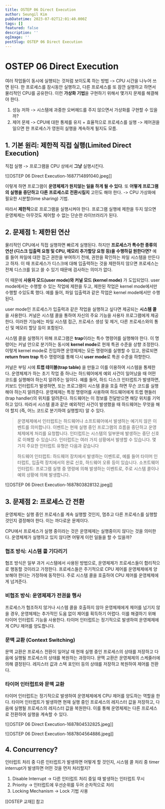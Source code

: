 ```yaml
---
title: OSTEP 06 Direct Execution
author: Seungil Kim
pubDatetime: 2023-07-02T12:01:40.000Z
tags: []
featured: false
description: ''
ogImage: ''
postSlug: OSTEP 06 Direct Execution
---
```

# OSTEP 06 Direct Execution

여러 작업들이 동시에 실행되는 것처럼 보이도록 하는 방법 -> CPU 시간을 나누어 쓰면 된다. 한 프로세스를 잠시동안 실행하고, 다른 프로세스를 또 잠깐 실행하고 하면서 물리적인 CPU를 공유한다. 
이런 **가상화 기법**을 구현하기 위해서 몇가지 문제를 해결해야 한다.

1. 성능 저하 -> 시스템에 과중한 오버헤드를 주지 않으면서 가상화를 구현할 수 있을까?
2. 제어 문제 -> CPU에 대한 통제를 유지 + 효율적으로 프로세스를 실행 -> 제어권을 일으면 한 프로세스가 영원히 실행을 계속하게 될지도 모름.

## 1. 기본 원리: 제한적 직접 실행(Limited Direct Execution)

직접 실행 -> 프로그램을 CPU 상에서 **그냥** 실행시킨다. 

![[OSTEP 06 Direct Execution-1687714891040.jpeg]]

이렇게 하면 프로그램이 **운영체제가 원치않는 일을 하게 될 수 있다**.
또 **어떻게 프로그램의 실행을 중단하고 다른 프로세스로 전환시킬지** 고민도 해야 한다. -> CPU 가상화에 필요한 시분할(time sharing) 기법.

따라서 **제한적**으로 프로그램을 실행시켜야 한다. 프로그램 실행에 제한을 두지 않으면 운영체제는 아무것도 제어할 수 없는 단순한 라이브러리가 된다.

## 2. 문제점 1: 제한된 연산

물리적인 CPU에서 직접 실행하면 빠르게 실행된다. 하지만 **프로세스가 특수한 종류의 연산 (디스크 입출력 요청 및 CPU, 메모리 추가할당 요청 등)을 수행하길 원한다면?**
예를 들어  파일에 대한 접근 권한을 부여하기 전에, 권한을 확인하는 파일 시스템을 만든다고 하자. 이 때 프로세스가 디스크에 대해 입출력하는 것을 제한하지 않으면 프로세스는 전체 디스크를 읽고 쓸 수 있기 때문에 검사하는 의미가 없다.

이 때문에 **사용자 모드(user mode)와 커널 모드 (kernel mode)** 가 도입되었다.
user mode에서는 수행할 수 있는 작업에 제한을 두고, 제한된 작업은 kernel mode에서만 수행할 수있도록 했다. 예를 들어, 파일 입출력과 같은 작업은 kernel mode에서만 수행된다.

user mode인 프로세스가 입출력과 같은 작업을 실행하고 싶다면 제공되는 **시스템 콜**을 사용한다. 커널은 시스템 콜을 통하여 자신의 주요 기능을 사용자 프로그램에게 제공한다. 이러한 기능에는 파일 시스템 접근, 프로세스 생성 및 제거, 다른 프로세스와의 통신 및 메모리 할당 등이 포함된다.

시스템 콜을 실행하기 위해 프로그램은 **trap**이라는 특수 명령어를 실행해야 한다. 이 명령어는 커널 안으로 분기하는 동시에 **kernel mode**로 현재 특권 수준을 상향 조정한다.
이렇게 kernel mode로 진입하면 운영체제는 모든 명령어를 실행할 수 있고, 완료되면 **return from trap** 특수 명령어를 통해 다시 **user mode**로 특권 수준을 하향한다.

커널은 부팅 시에 **트랩 테이블(trap table)** 을 만들고 이를 이용하여 시스템을 통제한다. 운영체제가 하는 초기 작업 중 하나는 하드웨어에게 예외 사건이 일어났을 때 어떤 코드를 실행해야 하는지 알려주는 일이다. 예를 들어, 하드 디스크 인터럽트가 발생하면, 키보드 인터럽트가 발생하면, 또는 프로그램이 시스템 콜을 호출 하면 무슨 코드를 실행해야 하는지 알려준다. 운영체제는 특정 명령어를 사용하여 하드웨어에게 트랩 핸들러(trap handler)의 위치를 알려준다. 하드웨어는 이 정보를 전달받으면 해당 위치를 기억하고 있다. 따라서 시스템 콜과 같은 예외적인 사건이 발생했을 때 하드웨어는 무엇을 해야 할지 (즉, 어느 코드로 분기하여 실행할지) 알 수 있다.

> 운영체제에서 인터럽트는 하드웨어나 소프트웨어에서 발생하는 예기치 않은 이벤트를 의미합니다. 이벤트는 현재 실행 중인 프로그램의 흐름을 중단하고 운영체제에게 처리를 요청합니다. 인터럽트는 시스템의 일부분에 발생하는 중단 신호로 이해할 수 있습니다. 인터럽트는 여러 가지 상황에서 발생할 수 있습니다. 몇 가지 주요한 인터럽트 유형은 다음과 같습니다
> 
> 하드웨어 인터럽트: 하드웨어 장치에서 발생하는 이벤트로, 예를 들어 타이머 인터럽트, 입출력 장치에서의 완료 신호, 하드웨어 오류 등이 있습니다.
> 소프트웨어 인터럽트: 프로그램 실행 중 명령에 의해 발생하는 이벤트로, 주로 시스템 콜이나 예외 상황에 의해 발생합니다.

![[OSTEP 06 Direct Execution-1687803828132.jpeg]]


## 3. 문제점 2: 프로세스 간 전환

운영체제는 실행 중인 프로세스를 계속 실행할 것인지, 멈추고 다른 프로세스를 실행할 것인지 결정해야 한다. 이는 까다로운 문제이다.

CPU에서 프로세스가 실행 중이라는 것은 운영체제는 실행중이지 않다는 것을 의미한다. 운영체제가 실행하고 있지 않다면 어떻게 이런 일들을 할 수 있을까?

### 협조 방식: 시스템 콜 기다리기

협조 방식은 일부 과거 시스템에서 사용된 방법으로, 운영체제가 프로세스들이 합리적으로 행동할 것이라고 가정한다.
프로세스들은 주기적으로 CPU 제어를 운영체제에게 양보해야 한다는 가정하에 동작한다.
주로 시스템 콜을 호출하여 CPU 제어를 운영체제에게 넘겨준다.

### 비협조 방식: 운영체제가 전권을 행사

프로세스가 협조하지 않거나 시스템 콜을 호출하지 않아 운영체제에게 제어를 넘기지 않을 경우, 운영체제는 추가적인 도움 없이 제어를 획득하기 어렵다.
이를 해결하기 위해 타이머 인터럽트 기능을 사용한다. 타이머 인터럽트는 정기적으로 발생하여 운영체제에게 CPU 제어를 양도합니다.

### 문맥 교환 (Context Switching)

문맥 교환은 프로세스 전환이 일어날 때 현재 실행 중인 프로세스의 상태를 저장하고 다음에 실행될 프로세스의 상태를 복원하는 과정이다.
문맥 교환은 운영체제의 스케줄러에 의해 결정된다.
레지스터 값과 스택 포인터 등의 상태를 저장하고 복원하여 제어를 전환다.

### 타이머 인터럽트와 문맥 교환

타이머 인터럽트는 정기적으로 발생하여 운영체제에게 CPU 제어를 양도하는 역할을 한다.
타이머 인터럽트가 발생하면 현재 실행 중인 프로세스의 레지스터 값을 저장하고, 다음에 실행될 프로세스의 레지스터 값을 복원한다.
이를 통해 운영체제는 다른 프로세스로 전환하여 실행을 계속할 수 있다.

![[OSTEP 06 Direct Execution-1687804532825.jpeg]]

![[OSTEP 06 Direct Execution-1687804564886.jpeg]]

## 4. Concurrency?

인터럽트 처리 중 다른 인터럽트가 발생하면 어떻게 할 것인지, 시스템 콜 처리 중 timer interrupt가 발생하면 어떤 것을 먼저 처리할지?

1. Disable Interrupt -> 다른 인터럽트 처리 중일 때 발생하는 인터럽트 무시
2. Priority -> 인터럽트에 우선순위를 두어 순차적으로 처리
3. Locking Mechanism -> Lock 기법 사용

[[OSTEP 교재]] 참고
